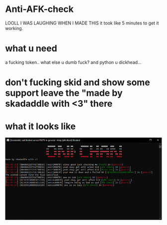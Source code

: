 # Anti-AFK-check
LOOLL I WAS LAUGHING WHEN I MADE THIS it took like 5 minutes to get it working.

# what u need
a fucking token.. what else u dumb fuck? and python u dickhead...

#  don't fucking skid and show some support leave the "made by skadaddle with <3" there


# what it looks like
![](sheesh.png)
